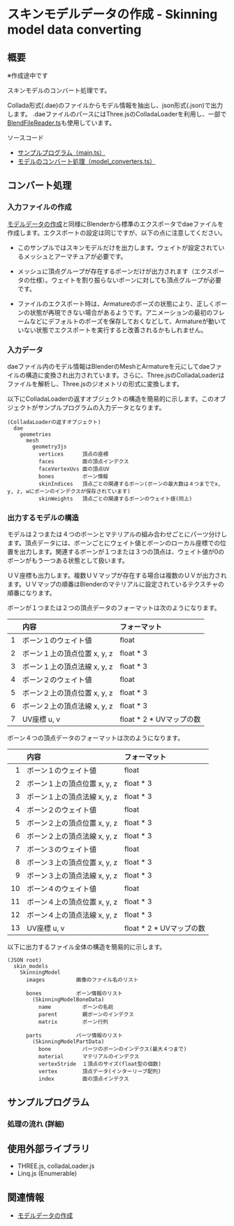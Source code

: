 # スキンモデルデータの作成 - Skinning model data converting

## 概要

※作成途中です

スキンモデルのコンバート処理です。

Collada形式(.dae)のファイルからモデル情報を抽出し、json形式(.json)で出力します。
.daeファイルのパースにはThree.jsのColladaLoaderを利用し、一部で[BlendFileReader.ts](../blend_file_reader_sample/)も使用しています。

ソースコード

- [サンプルプログラム（main.ts）](./main.ts)  
- [モデルのコンバート処理（model_converters.ts）](../tips_core/model_converters.ts)


## コンバート処理

### 入力ファイルの作成

[モデルデータの作成](./basic_model_converting/)と同様にBlenderから標準のエクスポータでdaeファイルを作成します。エクスポートの設定は同じですが、以下の点に注意してください。

- このサンプルではスキンモデルだけを出力します。ウェイトが設定されているメッシュとアーマチュアが必要です。

- メッシュに頂点グループが存在するボーンだけが出力されます（エクスポータの仕様）。ウェイトを割り振らないボーンに対しても頂点グループが必要です。

- ファイルのエクスポート時は、Armatureのポーズの状態により、正しくボーンの状態が再現できない場合があるようです。アニメーションの最初のフレームなどにデフォルトのポーズを保存しておくなどして、Armatureが動いていない状態でエクスポートを実行すると改善されるかもしれません。


### 入力データ

daeファイル内のモデル情報はBlenderのMeshとArmatureを元にしてdaeファイルの構造に変換され出力されています。さらに、Three.jsのColladaLoaderはファイルを解析し、Three.jsのジオメトリの形式に変換します。

以下にColladaLoaderの返すオブジェクトの構造を簡易的に示します。このオブジェクトがサンプルプログラムの入力データとなります。

```
(ColladaLoaderの返すオブジェクト)
  dae
    geometries
      mesh
        geometry3js
          vertices      頂点の座標
          faces         面の頂点インデクス
          faceVertexUvs 面の頂点UV
          bones         ボーン情報
          skinIndices   頂点ごとの関連するボーン(ボーンの最大数は４つまででx, y, z, wにボーンのインデクスが保存されています)
          skinWeights   頂点ごとの関連するボーンのウェイト値(同上)
```


### 出力するモデルの構造

モデルは２つまたは４つのボーンとマテリアルの組み合わせごとにパーツ分けします。頂点データには、ボーンごとにウェイト値とボーンのローカル座標での位置を出力します。関連するボーンが１つまたは３つの頂点は、ウェイト値が0のボーンがもう一つある状態として扱います。

ＵＶ座標も出力します。複数ＵＶマップが存在する場合は複数のＵＶが出力されます。ＵＶマップの順番はBlenderのマテリアルに設定されているテクスチャの順番になります。

ボーンが１つまたは２つの頂点データのフォーマットは次のようになります。

|  |内容                        |フォーマット|
|-:|:---------------------------|:-----------|
| 1|ボーン１のウェイト値        |float       |
| 2|ボーン１上の頂点位置 x, y, z|float * 3   |
| 3|ボーン１上の頂点法線 x, y, z|float * 3   |
| 4|ボーン２のウェイト値        |float       |
| 5|ボーン２上の頂点位置 x, y, z|float * 3   |
| 6|ボーン２上の頂点法線 x, y, z|float * 3   |
| 7|UV座標 u, v                 |float * 2 * UVマップの数|

ボーン４つの頂点データのフォーマットは次のようになります。

|  |内容                        |フォーマット|
|-:|:---------------------------|:-----------|
| 1|ボーン１のウェイト値        |float       |
| 2|ボーン１上の頂点位置 x, y, z|float * 3   |
| 3|ボーン１上の頂点法線 x, y, z|float * 3   |
| 4|ボーン２のウェイト値        |float       |
| 5|ボーン２上の頂点位置 x, y, z|float * 3   |
| 6|ボーン２上の頂点法線 x, y, z|float * 3   |
| 7|ボーン３のウェイト値        |float       |
| 8|ボーン３上の頂点位置 x, y, z|float * 3   |
| 9|ボーン３上の頂点法線 x, y, z|float * 3   |
|10|ボーン４のウェイト値        |float       |
|11|ボーン４上の頂点位置 x, y, z|float * 3   |
|12|ボーン４上の頂点法線 x, y, z|float * 3   |
|13|UV座標 u, v                 |float * 2 * UVマップの数|

以下に出力するファイル全体の構造を簡易的に示します。

```
(JSON root)
  skin_models
    SkinningModel
      images          画像のファイル名のリスト
    
      bones           ボーン情報のリスト
        (SkinningModelBoneData)
          name          ボーンの名前
          parent        親ボーンのインデクス
          matrix        ボーン行列
    
      parts           パーツ情報のリスト
        (SkinningModelPartData)
          bone          パーツのボーンのインデクス(最大４つまで)
          material      マテリアルのインデクス
          vertexStride  １頂点のサイズ(float型の個数)
          vertex        頂点データ(インターリーブ配列)
          index         面の頂点インデクス
```


## サンプルプログラム

### 処理の流れ (詳細)



## 使用外部ライブラリ

- THREE.js, colladaLoader.js
- Linq.js (Enumerable)


## 関連情報

- [モデルデータの作成](./basic_model_converting/)
